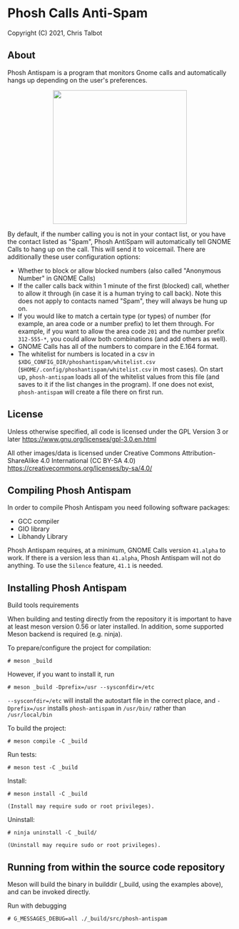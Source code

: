 # Phosh Calls Anti-Spam

Copyright (C) 2021, Chris Talbot

## About
Phosh Antispam is a program that monitors Gnome calls and automatically hangs up
depending on the user's preferences.

<div align="center">
  <img src="https://gitlab.com/kop316/phosh-antispam/-/raw/master/data/metainfo/screenshot.png?inline=false" width="300" >
</div>

By default, if the number calling you is not in your contact list, or you have the contact listed as "Spam", Phosh AntiSpam will automatically tell GNOME Calls to hang up on the call. This will send it to voicemail. There are additionally these user configuration options:

- Whether to block or allow blocked numbers (also called "Anonymous Number" in GNOME Calls)
- If the caller calls back within 1 minute of the first (blocked) call, whether to allow it through (in case it is a human trying to call back). Note this does not apply to contacts named "Spam", they will always be hung up on.
- If you would like to match a certain type (or types) of number (for example, an area code or a number prefix) to let them through. For example, if you want to allow the area code `201` and the number prefix `312-555-*`, you could allow both combinations (and add others as well).
- GNOME Calls has all of the numbers to compare in the E.164 format.
- The whitelist for numbers is located in a csv in `$XDG_CONFIG_DIR/phoshantispam/whitelist.csv` (`$HOME/.config/phoshantispam/whitelist.csv` in most cases). On start up, `phosh-antispam` loads all of the whitelist values from this file (and saves to it if the list changes in the program). If one does not exist, `phosh-antispam` will create a file there on first run.


## License
Unless otherwise specified, all code is licensed under the GPL Version 3 or later
 https://www.gnu.org/licenses/gpl-3.0.en.html

All other images/data is licensed under  Creative Commons
Attribution-ShareAlike 4.0 International (CC BY-SA 4.0)
https://creativecommons.org/licenses/by-sa/4.0/

## Compiling Phosh Antispam
In order to compile Phosh Antispam you need following software packages:

- GCC compiler
- GIO library
- Libhandy Library

Phosh Antispam requires, at a minimum, GNOME Calls version `41.alpha` to work.
If there is a version less than `41.alpha`, Phosh Antispam will not do anything.
To use the `Silence` feature, `41.1` is needed.

## Installing Phosh Antispam
Build tools requirements

When building and testing directly from the repository it is important to
have at least meson version 0.56 or later installed. In addition, some
supported Meson backend is required (e.g. ninja).

To prepare/configure the project for compilation:

    # meson _build

However, if you want to install it, run

    # meson _build -Dprefix=/usr --sysconfdir=/etc

`--sysconfdir=/etc` will install the autostart file in the correct place, and
`-Dprefix=/usr` installs `phosh-antispam` in `/usr/bin/` rather than `/usr/local/bin`

To build the project:

    # meson compile -C _build

Run tests:

    # meson test -C _build

Install:

    # meson install -C _build

    (Install may require sudo or root privileges).

Uninstall:

    # ninja uninstall -C _build/

    (Uninstall may require sudo or root privileges).

## Running from within the source code repository
Meson will build the binary in builddir (_build, using the examples above), and
can be invoked directly.

  Run with debugging

    # G_MESSAGES_DEBUG=all ./_build/src/phosh-antispam

